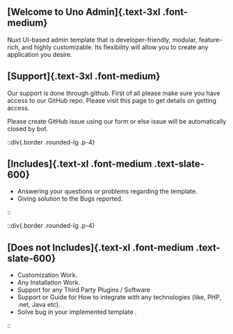 <div class="space-y-4">

## [Welcome to Uno Admin]{.text-3xl .font-medium}

Nuxt UI-based admin template that is developer-friendly, modular, feature-rich, and highly customizable. Its flexibility will allow you to create any application you desire.

## [Support]{.text-3xl .font-medium}

Our support is done through github. First of all please make sure you have access to our GitHub repo. Please visit this page to get details on getting access.

Please create GitHub issue using our form or else issue will be automatically closed by bot.

::div{.border .rounded-lg .p-4}

## [Includes]{.text-xl .font-medium .text-slate-600}

<ul class="list-disc list-inside mt-2">
    <li>Answering your questions or problems regarding the template. </li>
    <li>Giving solution to the Bugs reported.</li>
</ul>
::

::div{.border .rounded-lg .p-4}

## [Does not Includes]{.text-xl .font-medium .text-slate-600}

<ul class="list-disc list-inside mt-2">
    <li>Customization Work.</li>
    <li> Any Installation Work.</li>
    <li>Support for any Third Party Plugins / Software</li>
    <li>Support or Guide for How to integrate with any technologies (like, PHP, .net, Java etc).</li>
    <li>Solve bug in your implemented template 
    .</li>
</ul>
::

</div>
